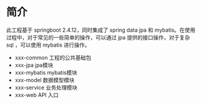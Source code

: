 # 简介
此工程基于 springboot 2.4.12，同时集成了 spring data jpa 和 mybatis。在使用过程中，对于常见的一些简单的操作，可以通过 jpa 提供的接口操作，对于复杂 sql ，可以使用 mybatis 进行操作。

* xxx-common          工程的公共基础包
* xxx-jpa             jpa模块
* xxx-mybatis         mybatis模块
* xxx-model           数据模型模块
* xxx-service         业务处理模块
* xxx-web             API 入口
